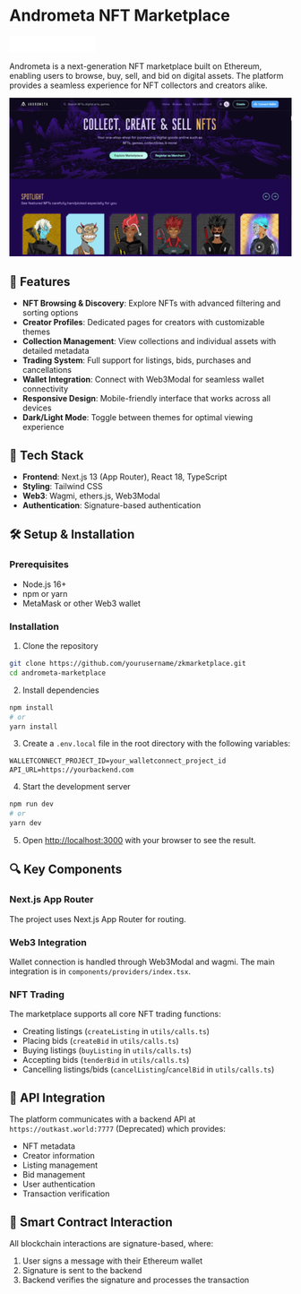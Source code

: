 # Andrometa NFT Marketplace

![Andrometa Logo](/assets/images/logo.png)

Andrometa is a next-generation NFT marketplace built on Ethereum, enabling users to browse, buy, sell, and bid on digital assets. The platform provides a seamless experience for NFT collectors and creators alike.

![Andrometa Marketplace](/assets/images/preview.png)

## 🚀 Features

- **NFT Browsing & Discovery**: Explore NFTs with advanced filtering and sorting options
- **Creator Profiles**: Dedicated pages for creators with customizable themes
- **Collection Management**: View collections and individual assets with detailed metadata
- **Trading System**: Full support for listings, bids, purchases and cancellations
- **Wallet Integration**: Connect with Web3Modal for seamless wallet connectivity
- **Responsive Design**: Mobile-friendly interface that works across all devices
- **Dark/Light Mode**: Toggle between themes for optimal viewing experience

## 🔧 Tech Stack

- **Frontend**: Next.js 13 (App Router), React 18, TypeScript
- **Styling**: Tailwind CSS
- **Web3**: Wagmi, ethers.js, Web3Modal
- **Authentication**: Signature-based authentication

## 🛠️ Setup & Installation

### Prerequisites

- Node.js 16+ 
- npm or yarn
- MetaMask or other Web3 wallet

### Installation

1. Clone the repository
```bash
git clone https://github.com/yourusername/zkmarketplace.git
cd andrometa-marketplace
```

2. Install dependencies
```bash
npm install
# or
yarn install
```

3. Create a `.env.local` file in the root directory with the following variables:
```
WALLETCONNECT_PROJECT_ID=your_walletconnect_project_id
API_URL=https://yourbackend.com
```

4. Start the development server
```bash
npm run dev
# or
yarn dev
```

5. Open [http://localhost:3000](http://localhost:3000) with your browser to see the result.

## 🔍 Key Components

### Next.js App Router

The project uses Next.js App Router for routing.

### Web3 Integration

Wallet connection is handled through Web3Modal and wagmi. The main integration is in `components/providers/index.tsx`.

### NFT Trading

The marketplace supports all core NFT trading functions:
- Creating listings (`createListing` in `utils/calls.ts`)
- Placing bids (`createBid` in `utils/calls.ts`)
- Buying listings (`buyListing` in `utils/calls.ts`)
- Accepting bids (`tenderBid` in `utils/calls.ts`)
- Cancelling listings/bids (`cancelListing`/`cancelBid` in `utils/calls.ts`)

## 📝 API Integration

The platform communicates with a backend API at `https://outkast.world:7777` (Deprecated) which provides:

- NFT metadata
- Creator information
- Listing management
- Bid management
- User authentication
- Transaction verification

## 🧩 Smart Contract Interaction

All blockchain interactions are signature-based, where:
1. User signs a message with their Ethereum wallet
2. Signature is sent to the backend
3. Backend verifies the signature and processes the transaction
